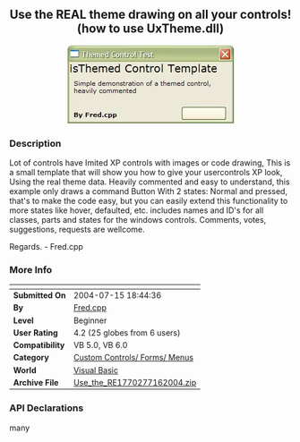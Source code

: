 ﻿<div align="center">

## Use the REAL theme drawing on all your controls\! \(how to use UxTheme\.dll\)

<img src="PIC20047161340233906.JPG">
</div>

### Description

Lot of controls have Imited XP controls with images or code drawing, This is a small template that will show you how to give your usercontrols XP look, Using the real theme data. Heavily commented and easy to understand, this example only draws a command Button With 2 states: Normal and pressed, that's to make the code easy, but you can easily extend this functionality to more states like hover, defaulted, etc. includes names and ID's for all classes, parts and states for the windows controls. Comments, votes, suggestions, requests are wellcome.

Regards. - Fred.cpp
 
### More Info
 


<span>             |<span>
---                |---
**Submitted On**   |2004-07-15 18:44:36
**By**             |[Fred\.cpp](https://github.com/Planet-Source-Code/PSCIndex/blob/master/ByAuthor/fred-cpp.md)
**Level**          |Beginner
**User Rating**    |4.2 (25 globes from 6 users)
**Compatibility**  |VB 5\.0, VB 6\.0
**Category**       |[Custom Controls/ Forms/  Menus](https://github.com/Planet-Source-Code/PSCIndex/blob/master/ByCategory/custom-controls-forms-menus__1-4.md)
**World**          |[Visual Basic](https://github.com/Planet-Source-Code/PSCIndex/blob/master/ByWorld/visual-basic.md)
**Archive File**   |[Use\_the\_RE1770277162004\.zip](https://github.com/Planet-Source-Code/fred-cpp-use-the-real-theme-drawing-on-all-your-controls-how-to-use-uxtheme-dll__1-54973/archive/master.zip)

### API Declarations

many





